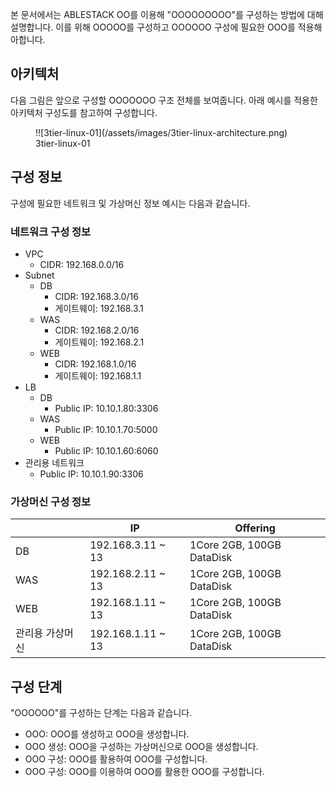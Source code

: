 본 문서에서는 ABLESTACK OO를 이용해 "OOOOOOOOO"를 구성하는 방법에 대해 설명합니다. 
이를 위해 OOOOO를 구성하고 OOOOOO 구성에 필요한 OOO를 적용해아합니다.

## 아키텍처
다음 그림은 앞으로 구성할 OOOOOOO 구조 전체를 보여줍니다.
아래 예시를 적용한 아키텍처 구성도를 참고하여 구성합니다.

<figure markdown>
!![3tier-linux-01](/assets/images/3tier-linux-architecture.png)
<figcaption>3tier-linux-01</figcaption>
</figure markdown>


## 구성 정보
구성에 필요한 네트워크 및 가상머신 정보 예시는 다음과 같습니다.

### 네트워크 구성 정보
- VPC
    - CIDR: 192.168.0.0/16
- Subnet
    - DB
        - CIDR: 192.168.3.0/16
        - 게이트웨이: 192.168.3.1
    - WAS
        - CIDR: 192.168.2.0/16
        - 게이트웨이: 192.168.2.1
    - WEB
        - CIDR: 192.168.1.0/16
        - 게이트웨이: 192.168.1.1
- LB 
    - DB
        - Public IP: 10.10.1.80:3306
    - WAS
        - Public IP: 10.10.1.70:5000
    - WEB
        - Public IP: 10.10.1.60:6060
- 관리용 네트워크
    - Public IP: 10.10.1.90:3306

### 가상머신 구성 정보

|           | IP                | Offering                  |
| ----------| ------------------| --------------------------|
| DB        | 192.168.3.11 ~ 13 | 1Core 2GB, 100GB DataDisk |
| WAS       | 192.168.2.11 ~ 13 | 1Core 2GB, 100GB DataDisk |
| WEB       | 192.168.1.11 ~ 13 | 1Core 2GB, 100GB DataDisk |
| 관리용 가상머신 | 192.168.1.11 ~ 13 | 1Core 2GB, 100GB DataDisk |


## 구성 단계
"OOOOOO"를 구성하는 단계는 다음과 같습니다.

- OOO: OOO를 생성하고 OOO을 생성합니다.
- OOO 생성: OOO을 구성하는 가상머신으로 OOO을 생성합니다.
- OOO 구성: OOO를 활용하여 OOO를 구성합니다.
- OOO 구성: OOO를 이용하여 OOO를 활용한 OOO를 구성합니다.